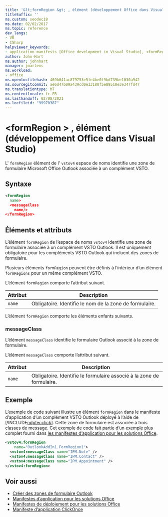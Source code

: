 ```yaml
---
title: '&lt;formRegion &gt; , élément (développement Office dans Visual Studio)'
titleSuffix: ''
ms.custom: seodec18
ms.date: 02/02/2017
ms.topic: reference
dev_langs:
- VB
- CSharp
helpviewer_keywords:
- application manifests [Office development in Visual Studio], <formRegion> element
author: John-Hart
ms.author: johnhart
manager: jmartens
ms.workload:
- office
ms.openlocfilehash: 469b041ac879753e5fe4be0f9bd739be1030a942
ms.sourcegitcommit: ae6d47b09a439cd0e13180f5e89510e3e347fd47
ms.translationtype: MT
ms.contentlocale: fr-FR
ms.lasthandoff: 02/08/2021
ms.locfileid: "99970387"
---
```

# <a name="ltformregiongt-element-office-development-in-visual-studio"></a>&lt;formRegion &gt; , élément (développement Office dans Visual Studio)
  L' `formRegion` élément de l' `vstov4` espace de noms identifie une zone de formulaire Microsoft Office Outlook associée à un complément VSTO.

## <a name="syntax"></a>Syntaxe

```xml
<formRegion
  name>
  <messageClass
    name/>
</formRegion>
```

## <a name="elements-and-attributes"></a>Éléments et attributs
 L’élément `formRegion` de l’espace de noms `vstov4` identifie une zone de formulaire associée à un complément VSTO Outlook. Il est uniquement obligatoire pour les compléments VSTO Outlook qui incluent des zones de formulaire.

 Plusieurs éléments `formRegion` peuvent être définis à l’intérieur d’un élément `formRegions` pour un même complément VSTO.

 L’élément `formRegion` comporte l’attribut suivant.

|Attribut|Description|
|---------------|-----------------|
|`name`|Obligatoire. Identifie le nom de la zone de formulaire.|

 L’élément `formRegion` comporte les éléments enfants suivants.

### <a name="messageclass"></a>messageClass
 L’élément `messageClass` identifie le formulaire Outlook associé à la zone de formulaire.

 L’élément `messageClass` comporte l’attribut suivant.

|Attribut|Description|
|---------------|-----------------|
|`name`|Obligatoire. Identifie le formulaire associé à la zone de formulaire.|

## <a name="example"></a>Exemple
 L’exemple de code suivant illustre un élément `formRegion` dans le manifeste d’application d’un complément VSTO Outlook déployé à l’aide de [!INCLUDE[ndptecclick](../vsto/includes/ndptecclick-md.md)]. Cette zone de formulaire est associée à trois classes de message. Cet exemple de code fait partie d’un exemple plus complet fourni dans [les manifestes d’application pour les solutions Office](../vsto/application-manifests-for-office-solutions.md).

```xml
<vstov4:formRegion
    name="OutlookAddIn1.FormRegion1">
  <vstov4:messageClass name="IPM.Note" />
  <vstov4:messageClass name="IPM.Contact" />
  <vstov4:messageClass name="IPM.Appointment" />
</vstov4:formRegion>
```

## <a name="see-also"></a>Voir aussi

- [Créer des zones de formulaire Outlook](../vsto/creating-outlook-form-regions.md)
- [Manifestes d’application pour les solutions Office](../vsto/application-manifests-for-office-solutions.md)
- [Manifestes de déploiement pour les solutions Office](../vsto/deployment-manifests-for-office-solutions.md)
- [Manifeste d’application ClickOnce](../deployment/clickonce-application-manifest.md)